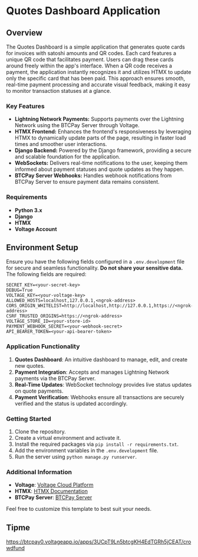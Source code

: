 
# Quotes Dashboard Application

## Overview
The Quotes Dashboard is a simple application that generates quote cards for invoices with satoshi amounts and QR codes. Each card features a unique QR code that facilitates payment. Users can drag these cards around freely within the app's interface. When a QR code receives a payment, the application instantly recognizes it and utilizes HTMX to update only the specific card that has been paid. This approach ensures smooth, real-time payment processing and accurate visual feedback, making it easy to monitor transaction statuses at a glance.

### Key Features
- **Lightning Network Payments:** Supports payments over the Lightning Network using the BTCPay Server through Voltage.
- **HTMX Frontend:** Enhances the frontend's responsiveness by leveraging HTMX to dynamically update parts of the page, resulting in faster load times and smoother user interactions.
- **Django Backend:** Powered by the Django framework, providing a secure and scalable foundation for the application.
- **WebSockets:** Delivers real-time notifications to the user, keeping them informed about payment statuses and quote updates as they happen.
- **BTCPay Server Webhooks:** Handles webhook notifications from BTCPay Server to ensure payment data remains consistent.

### Requirements
- **Python 3.x**
- **Django**
- **HTMX**
- **Voltage Account**

## Environment Setup
Ensure you have the following fields configured in a `.env.development` file for secure and seamless functionality. **Do not share your sensitive data.** The following fields are required:

```
SECRET_KEY=<your-secret-key>
DEBUG=True
VOLTAGE_KEY=<your-voltage-key>
ALLOWED_HOSTS=localhost,127.0.0.1,<ngrok-address>
CORS_ORIGIN_WHITELIST=http://localhost,http://127.0.0.1,https://<ngrok-address>
CSRF_TRUSTED_ORIGINS=https://<ngrok-address>
VOLTAGE_STORE_ID=<your-store-id>
PAYMENT_WEBHOOK_SECRET=<your-webhook-secret>
API_BEARER_TOKEN=<your-api-bearer-token>
```

### Application Functionality
1. **Quotes Dashboard**: An intuitive dashboard to manage, edit, and create new quotes.
2. **Payment Integration**: Accepts and manages Lightning Network payments via the BTCPay Server.
3. **Real-Time Updates**: WebSocket technology provides live status updates on quote payments.
4. **Payment Verification**: Webhooks ensure all transactions are securely verified and the status is updated accordingly.

### Getting Started
1. Clone the repository.
2. Create a virtual environment and activate it.
3. Install the required packages via `pip install -r requirements.txt`.
4. Add the environment variables in the `.env.development` file.
5. Run the server using `python manage.py runserver`.

### Additional Information
- **Voltage**: [Voltage Cloud Platform](https://voltage.cloud/)
- **HTMX**: [HTMX Documentation](https://htmx.org/docs/)
- **BTCPay Server**: [BTCPay Server](https://btcpayserver.org/)

Feel free to customize this template to best suit your needs.

## Tipme
https://btcpay0.voltageapp.io/apps/3UCpT9Ln5btcgKH4EdTGRh5jCEAT/crowdfund
